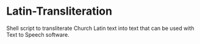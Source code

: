 # Latin-Transliteration
Shell script to transliterate Church Latin text into text that can be used with Text to Speech software.
